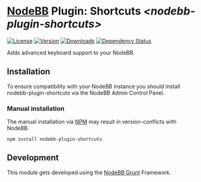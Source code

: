 # [NodeBB](https://nodebb.org/) Plugin: **Shortcuts** *\<nodebb-plugin-shortcuts>*

[![License](https://img.shields.io/npm/l/nodebb-plugin-shortcuts.svg)](LICENSE)
[![Version](https://img.shields.io/npm/v/nodebb-plugin-shortcuts.svg)](https://www.npmjs.com/package/nodebb-plugin-shortcuts)
[![Downloads](https://img.shields.io/npm/dm/nodebb-plugin-shortcuts.svg)](https://www.npmjs.com/package/nodebb-plugin-shortcuts)
[![Dependency Status](https://david-dm.org/frissdiegurke/nodebb-plugin-shortcuts.svg)](https://david-dm.org/frissdiegurke/nodebb-plugin-shortcuts)

Adds advanced keyboard support to your NodeBB.

## Installation

To ensure compatibility with your NodeBB instance you should install nodebb-plugin-shortcuts via the NodeBB Admin Control Panel.

### Manual installation

The manual installation via [NPM](https://www.npmjs.com/) may result in version-conflicts with NodeBB.

    npm install nodebb-plugin-shortcuts

## Development

This module gets developed using the [NodeBB Grunt](https://github.com/frissdiegurke/nodebb-grunt) Framework.
